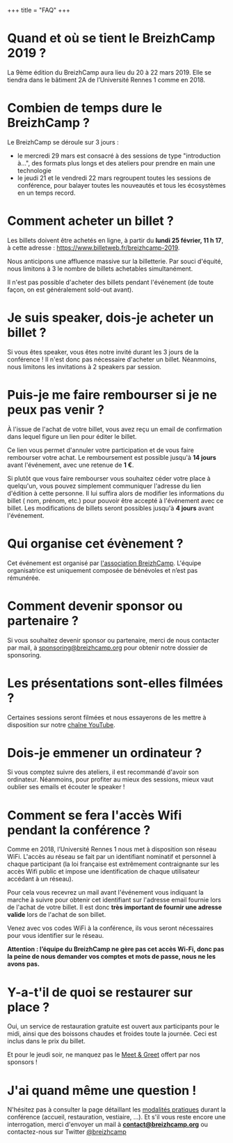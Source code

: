 +++
title = "FAQ"
+++

# Quand et où se tient le BreizhCamp 2019 ?

La 9ème édition du BreizhCamp aura lieu du 20 à 22 mars 2019. Elle se tiendra
dans le bâtiment 2A de l’Université Rennes 1 comme en 2018.

# Combien de temps dure le BreizhCamp ?

Le BreizhCamp se déroule sur 3 jours :

* le mercredi 29 mars est consacré à des sessions de type "introduction à...",
des formats plus longs et des ateliers pour prendre en main une technologie
* le jeudi 21 et le vendredi 22 mars regroupent toutes les sessions de
conférence, pour balayer toutes les nouveautés et tous les écosystèmes en un
temps record.

# Comment acheter un billet ?

Les billets doivent être achetés en ligne, à partir du
**lundi 25 février, 11 h 17**, à cette adresse :
https://www.billetweb.fr/breizhcamp-2019.

Nous anticipons une affluence massive sur la billetterie. Par souci d'équité,
nous limitons à 3 le nombre de billets achetables simultanément.

Il n'est pas possible d'acheter des billets pendant l'événement (de toute façon,
on est généralement sold-out avant).

# Je suis speaker, dois-je acheter un billet ?

Si vous êtes speaker, vous êtes notre invité durant les 3 jours de la
conférence ! Il n'est donc pas nécessaire d'acheter un billet. Néanmoins, nous
limitons les invitations à 2 speakers par session.

#  Puis-je me faire rembourser si je ne peux pas venir ?

À l'issue de l'achat de votre billet, vous avez reçu un email de confirmation
dans lequel figure un lien pour éditer le billet.

Ce lien vous permet d'annuler votre participation et de vous faire rembourser votre achat. Le remboursement est possible jusqu'à **14 jours** avant
l'événement, avec une retenue de **1 €**.

Si plutôt que vous faire rembourser vous souhaitez céder votre place à
quelqu'un, vous pouvez simplement communiquer l'adresse du lien d'édition à
cette personne. Il lui suffira alors de modifier les informations du billet (
nom, prénom, etc.) pour pouvoir être accepté à l'événement avec ce billet.
Les modifications de billets seront possibles jusqu'à **4 jours** avant
l'événement.

# Qui organise cet évènement ?

Cet événement est organisé par [l'association BreizhCamp](/asso). L'équipe
organisatrice est uniquement composée de bénévoles et n’est pas rémunérée.

# Comment devenir sponsor ou partenaire ?

Si vous souhaitez devenir sponsor ou partenaire, merci de nous contacter par
mail, à sponsoring@breizhcamp.org pour obtenir notre dossier de sponsoring.

# Les présentations sont-elles filmées ?

Certaines sessions seront filmées et nous essayerons de les mettre à disposition
sur notre [chaîne YouTube](https://www.youtube.com/user/BreizhCamp).

# Dois-je emmener un ordinateur ?

Si vous comptez suivre des ateliers, il est recommandé d'avoir son ordinateur.
Néanmoins, pour profiter au mieux des sessions, mieux vaut oublier ses emails et
écouter le speaker !

# Comment se fera l'accès Wifi pendant la conférence ?

Comme en 2018, l’Université Rennes 1 nous met à disposition son réseau WiFi.
L'accès au réseau se fait par un identifiant nominatif et personnel à chaque
participant (la loi française est extrêmement contraignante sur les accès Wifi
public et impose une identification de chaque utilisateur accédant à un réseau).

Pour cela vous recevrez un mail avant l'événement vous indiquant la marche à
suivre pour obtenir cet identifiant sur l'adresse email fournie lors de l'achat
de votre billet.
Il est donc **très important de fournir une adresse valide** lors de l'achat de
son billet.

Venez avec vos codes WiFi à la conférence, ils vous seront nécessaires pour vous
identifier sur le réseau.

**Attention : l’équipe du BreizhCamp ne gère pas cet accès Wi-Fi, donc pas la peine de nous demander vos comptes et mots de passe, nous ne les avons pas.**

# Y-a-t'il de quoi se restaurer sur place ?

Oui, un service de restauration gratuite est ouvert aux participants pour le
midi, ainsi que des boissons chaudes et froides toute la journée.
Ceci est inclus dans le prix du billet.

Et pour le jeudi soir, ne manquez pas le [Meet & Greet](/conference) offert par
nos sponsors !

# J'ai quand même une question !

N'hésitez pas à consulter la page détaillant les
[modalités pratiques](/conference/toutlereste) durant la conférence (accueil,
restauration, vestiaire, …).
Et s'il vous reste encore une interrogation, merci d'envoyer un mail à
**contact@breizhcamp.org** ou contactez-nous sur Twitter
[@breizhcamp](https://twitter.com/breizhcamp)
